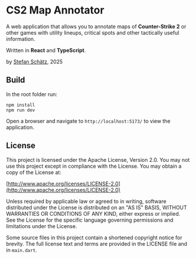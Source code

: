 # CS2 Map Annotator

A web application that allows you to annotate maps of **Counter-Strike 2** or other games with utility lineups,
critical spots and other tactically useful information.

Written in **React** and **TypeScript**.

by [Stefan Schätz](https://github.com/stefan-s29), 2025

## Build

In the root folder run:

```
npm install
npm run dev
```

Open a browser and navigate to `http://localhost:5173/` to view the application.

## License

This project is licensed under the Apache License, Version 2.0. You may not use
this project except in compliance with the License. You may obtain a copy of the
License at:

[http://www.apache.org/licenses/LICENSE-2.0](http://www.apache.org/licenses/LICENSE-2.0)

Unless required by applicable law or agreed to in writing, software distributed
under the License is distributed on an "AS IS" BASIS, WITHOUT WARRANTIES OR
CONDITIONS OF ANY KIND, either express or implied. See the License for the
specific language governing permissions and limitations under the License.

Some source files in this project contain a shortened copyright notice for
brevity. The full license text and terms are provided in the LICENSE file and
in `main.dart`.
